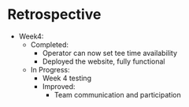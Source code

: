 # Retrospective

* Week4: 
	* Completed:
		* Operator can now set tee time availability
		* Deployed the website, fully functional
  * In Progress:
    * Week 4 testing 
	* Improved:
		* Team communication and participation
        
